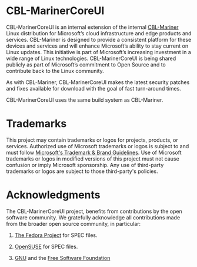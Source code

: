 # CBL-MarinerCoreUI

CBL-MarinerCoreUI is an internal extension of the internal [CBL-Mariner](https://github.com/microsoft/CBL-Mariner) Linux distribution for Microsoft’s cloud infrastructure and edge products and services. CBL-Mariner is designed to provide a consistent platform for these devices and services and will enhance Microsoft’s ability to stay current on Linux updates. This initiative is part of Microsoft’s increasing investment in a wide range of Linux technologies.  CBL-MarinerCoreUI is being shared publicly as part of Microsoft’s commitment to Open Source and to contribute back to the Linux community. 

As with CBL-Mariner, CBL-MarinerCoreUI makes the latest security patches and fixes available for download with the goal of fast turn-around times.

CBL-MarinerCoreUI uses the same build system as CBL-Mariner.

# Trademarks

This project may contain trademarks or logos for projects, products, or services. Authorized use of Microsoft trademarks or logos is subject to and must follow [Microsoft's Trademark & Brand Guidelines](https://www.microsoft.com/en-us/legal/intellectualproperty/trademarks/usage/general). Use of Microsoft trademarks or logos in modified versions of this project must not cause confusion or imply Microsoft sponsorship. Any use of third-party trademarks or logos are subject to those third-party's policies.

# Acknowledgments 

The CBL-MarinerCoreUI project, benefits from contributions by the open software community. We gratefully acknowledge all contributions made from the broader open source community, in particular:

1) [The Fedora Project](https://start.fedoraproject.org/) for SPEC files. 

2) [OpenSUSE](https://www.opensuse.org/) for SPEC files.

3) [GNU](https://www.gnu.org/) and the [Free Software Foundation](https://www.fsf.org/)
